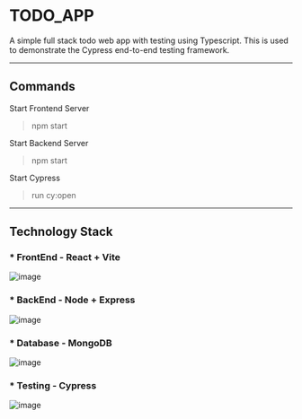 # TODO_APP
A simple full stack todo web app with testing using Typescript. 
This is used to demonstrate the Cypress end-to-end testing framework. 


---

## Commands

Start Frontend Server
> npm start

Start Backend Server
> npm start

Start Cypress
> run cy:open



---
## Technology Stack 
### * FrontEnd - React + Vite

  ![image](https://github.com/user-attachments/assets/6caa40a9-46a6-46fe-b51c-c4263d96a76d)


### * BackEnd  - Node + Express

  ![image](https://github.com/user-attachments/assets/bdf7c9e8-e941-462c-a321-bc425751b793)


### * Database - MongoDB

  ![image](https://github.com/user-attachments/assets/f9fb4f2b-e9f8-409c-a030-0b18154277af)

### * Testing  - Cypress

  ![image](https://github.com/user-attachments/assets/7b2a572d-903d-436c-bc5d-06861e9ccc71)
